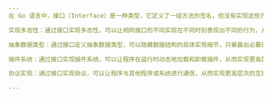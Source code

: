```yaml
---
在 Go 语言中，接口（Interface）是一种类型，它定义了一组方法的签名，但没有实现这些方法的代码。接口可以被任何类型实现，只要这些类型实现了接口中定义的方法，就可以被赋值给接口类型的变量。因此，接口在 Go 语言中有着广泛的应用场景，包括但不限于以下几个方面：

实现多态性：通过接口实现多态性，可以让相同接口的不同实现在不同时刻表现出不同的行为，从而提高程序的灵活性和可扩展性。

抽象数据类型：通过接口定义抽象数据类型，可以隐藏数据结构的具体实现细节，只暴露出必要的方法，从而实现更高层次的抽象和封装。

插件系统：通过接口实现插件系统，可以让程序在运行时动态地加载和卸载插件，从而实现更高层次的可扩展性和灵活性。

协议实现：通过接口实现协议，可以让程序与其他程序或系统进行通信，从而实现更高层次的互操作性和可移植性。

---
```

